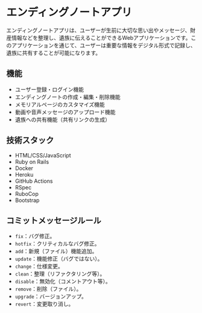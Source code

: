 
# エンディングノートアプリ

エンディングノートアプリは、ユーザーが生前に大切な思い出やメッセージ、財産情報などを整理し、遺族に伝えることができるWebアプリケーションです。このアプリケーションを通じて、ユーザーは重要な情報をデジタル形式で記録し、遺族に共有することが可能になります。

## 機能

- ユーザー登録・ログイン機能
- エンディングノートの作成・編集・削除機能
- メモリアルページのカスタマイズ機能
- 動画や音声メッセージのアップロード機能
- 遺族への共有機能（共有リンクの生成）

## 技術スタック

- HTML/CSS/JavaScript
- Ruby on Rails
- Docker
- Heroku
- GitHub Actions
- RSpec
- RuboCop
- Bootstrap

## コミットメッセージルール

- `fix`：バグ修正。
- `hotfix`：クリティカルなバグ修正。
- `add`：新規（ファイル）機能追加。
- `update`：機能修正（バグではない）。
- `change`：仕様変更。
- `clean`：整理（リファクタリング等）。
- `disable`：無効化（コメントアウト等）。
- `remove`：削除（ファイル）。
- `upgrade`：バージョンアップ。
- `revert`：変更取り消し。

